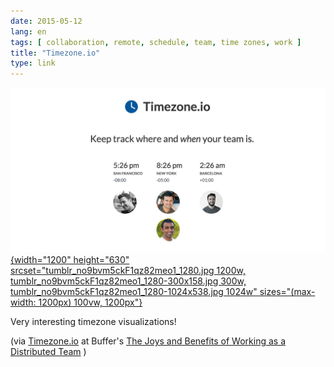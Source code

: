 ```yaml
---
date: 2015-05-12
lang: en
tags: [ collaboration, remote, schedule, team, time zones, work ]
title: "Timezone.io"
type: link
---
```


[![Timezone.io](tumblr_no9bvm5ckF1qz82meo1_1280.jpg){width="1200"
height="630"
srcset="tumblr_no9bvm5ckF1qz82meo1_1280.jpg 1200w, tumblr_no9bvm5ckF1qz82meo1_1280-300x158.jpg 300w, tumblr_no9bvm5ckF1qz82meo1_1280-1024x538.jpg 1024w"
sizes="(max-width: 1200px) 100vw, 1200px"}](http://timezone.io/team/buffer)

Very interesting timezone visualizations!

(via [Timezone.io](http://timezone.io) at Buffer's [The Joys and
Benefits of Working as a Distributed
Team](https://open.bufferapp.com/distributed-team-benefits/) )

